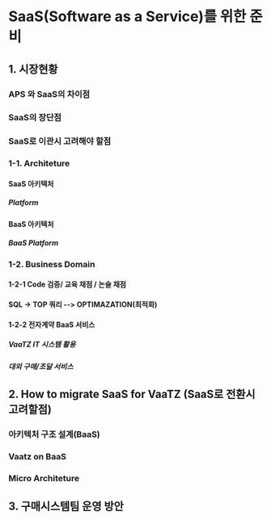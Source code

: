 # SaaS(Software as a Service)를 위한 준비

## 1. 시장현황

### APS 와 SaaS의 차이점

### SaaS의 장단점

### SaaS로 이관시 고려해야 할점

### 1-1. Architeture

#### SaaS 아키텍처

##### Platform

#### BaaS 아키텍처

##### BaaS Platform

### 1-2. Business Domain

#### 1-2-1 Code 검증/ 교육 채점 / 논술 채점

#### SQL -> TOP 쿼리  --> OPTIMAZATION(최적화)

#### 1-2-2 전자계약 BaaS 서비스

##### VaaTZ IT 시스템 활용

##### 대외 구매/조달 서비스

## 2. How to migrate SaaS for VaaTZ (SaaS로 전환시 고려할점)

### 아키텍처 구조 설계(BaaS)

### Vaatz on BaaS

### Micro Architeture

## 3. 구매시스템팀 운영 방안
